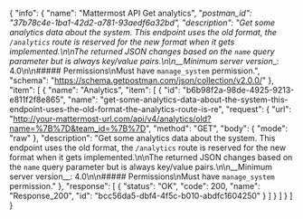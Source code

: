 {
  "info": {
    "name": "Mattermost API Get analytics",
    "_postman_id": "37b78c4e-1ba1-42d2-a781-93aedf6a32bd",
    "description": "Get some analytics data about the system. This endpoint uses the old format, the `/analytics` route is reserved for the new format when it gets implemented.\n\nThe returned JSON changes based on the `name` query parameter but is always key/value pairs.\n\n__Minimum server version__: 4.0\n\n##### Permissions\nMust have `manage_system` permission.",
    "schema": "https://schema.getpostman.com/json/collection/v2.0.0/"
  },
  "item": [
    {
      "name": "Analytics",
      "item": [
        {
          "id": "b6b98f2a-98de-4925-9213-e811f2f8e865",
          "name": "get-some-analytics-data-about-the-system-this-endpoint-uses-the-old-format-the-analytics-route-is-re",
          "request": {
            "url": "http://your-mattermost-url.com/api/v4/analytics/old?name=%7B%7D&team_id=%7B%7D",
            "method": "GET",
            "body": {
              "mode": "raw"
            },
            "description": "Get some analytics data about the system. This endpoint uses the old format, the `/analytics` route is reserved for the new format when it gets implemented.\n\nThe returned JSON changes based on the `name` query parameter but is always key/value pairs.\n\n__Minimum server version__: 4.0\n\n##### Permissions\nMust have `manage_system` permission."
          },
          "response": [
            {
              "status": "OK",
              "code": 200,
              "name": "Response_200",
              "id": "bcc56da5-dbf4-4f5c-b010-abdfc1604250"
            }
          ]
        }
      ]
    }
  ]
}